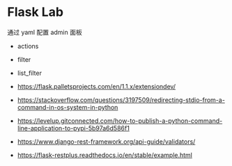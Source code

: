 # Flask Lab

<!--
ID: 98d2ff52-006e-41d0-8bb2-0b665c583e9d
Status: draft
Date: 2019-11-14T00:00:00
Modified: 2020-05-28T14:09:32
wp_id: 1262
-->

通过 yaml 配置 admin 面板

- actions
- filter
- list_filter

- https://flask.palletsprojects.com/en/1.1.x/extensiondev/
- https://stackoverflow.com/questions/3197509/redirecting-stdio-from-a-command-in-os-system-in-python
- https://levelup.gitconnected.com/how-to-publish-a-python-command-line-application-to-pypi-5b97a6d586f1
- https://www.django-rest-framework.org/api-guide/validators/
- https://flask-restplus.readthedocs.io/en/stable/example.html